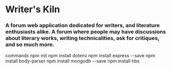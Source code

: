 # Writer's Kiln

### A forum web application dedicated for writers, and literature enthusiasts alike. A forum where people may have discussions about literary works, writing technicalities, ask for critiques, and so much more.

commands
npm init
npm install dotenv
npm install express --save
npm install body-parser
npm install mongodb --save
npm install hbs
